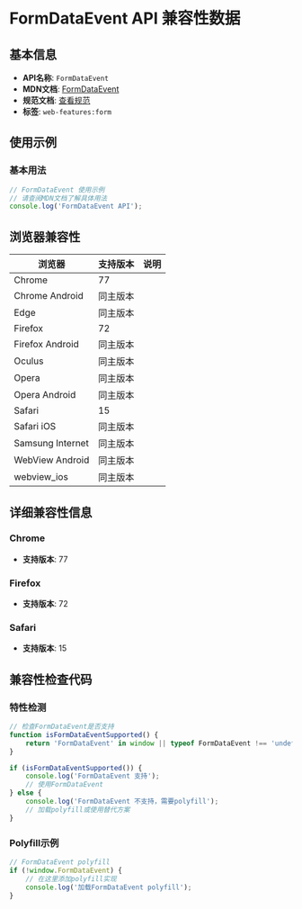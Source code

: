 # FormDataEvent API 兼容性数据

## 基本信息

- **API名称**: `FormDataEvent`
- **MDN文档**: [FormDataEvent](https://developer.mozilla.org/docs/Web/API/FormDataEvent)
- **规范文档**: [查看规范](https://html.spec.whatwg.org/multipage/form-control-infrastructure.html#the-formdataevent-interface)
- **标签**: `web-features:form`

## 使用示例

### 基本用法

```javascript
// FormDataEvent 使用示例
// 请查阅MDN文档了解具体用法
console.log('FormDataEvent API');
```

## 浏览器兼容性

| 浏览器 | 支持版本 | 说明 |
|--------|----------|------|
| Chrome | 77 |  |
| Chrome Android | 同主版本 |  |
| Edge | 同主版本 |  |
| Firefox | 72 |  |
| Firefox Android | 同主版本 |  |
| Oculus | 同主版本 |  |
| Opera | 同主版本 |  |
| Opera Android | 同主版本 |  |
| Safari | 15 |  |
| Safari iOS | 同主版本 |  |
| Samsung Internet | 同主版本 |  |
| WebView Android | 同主版本 |  |
| webview_ios | 同主版本 |  |

## 详细兼容性信息

### Chrome

- **支持版本**: 77

### Firefox

- **支持版本**: 72

### Safari

- **支持版本**: 15

## 兼容性检查代码

### 特性检测

```javascript
// 检查FormDataEvent是否支持
function isFormDataEventSupported() {
    return 'FormDataEvent' in window || typeof FormDataEvent !== 'undefined';
}

if (isFormDataEventSupported()) {
    console.log('FormDataEvent 支持');
    // 使用FormDataEvent
} else {
    console.log('FormDataEvent 不支持，需要polyfill');
    // 加载polyfill或使用替代方案
}
```

### Polyfill示例

```javascript
// FormDataEvent polyfill
if (!window.FormDataEvent) {
    // 在这里添加polyfill实现
    console.log('加载FormDataEvent polyfill');
}
```

